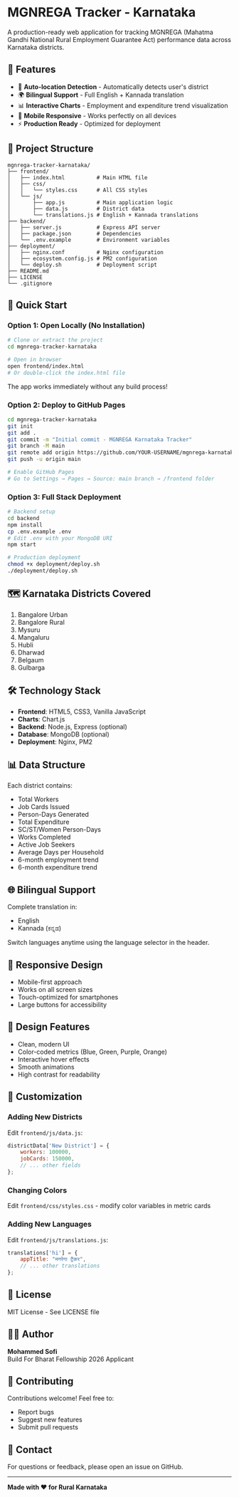 # MGNREGA Tracker - Karnataka

A production-ready web application for tracking MGNREGA (Mahatma Gandhi National Rural Employment Guarantee Act) performance data across Karnataka districts.

## 🎯 Features

- 📍 **Auto-location Detection** - Automatically detects user's district
- 🌍 **Bilingual Support** - Full English + Kannada translation
- 📊 **Interactive Charts** - Employment and expenditure trend visualization
- 📱 **Mobile Responsive** - Works perfectly on all devices
- ⚡ **Production Ready** - Optimized for deployment

## 📁 Project Structure

```
mgnrega-tracker-karnataka/
├── frontend/
│   ├── index.html          # Main HTML file
│   ├── css/
│   │   └── styles.css      # All CSS styles
│   └── js/
│       ├── app.js          # Main application logic
│       ├── data.js         # District data
│       └── translations.js # English + Kannada translations
├── backend/
│   ├── server.js           # Express API server
│   ├── package.json        # Dependencies
│   └── .env.example        # Environment variables
├── deployment/
│   ├── nginx.conf          # Nginx configuration
│   ├── ecosystem.config.js # PM2 configuration
│   └── deploy.sh           # Deployment script
├── README.md
├── LICENSE
└── .gitignore
```

## 🚀 Quick Start

### Option 1: Open Locally (No Installation)

```bash
# Clone or extract the project
cd mgnrega-tracker-karnataka

# Open in browser
open frontend/index.html
# Or double-click the index.html file
```

The app works immediately without any build process!

### Option 2: Deploy to GitHub Pages

```bash
cd mgnrega-tracker-karnataka
git init
git add .
git commit -m "Initial commit - MGNREGA Karnataka Tracker"
git branch -M main
git remote add origin https://github.com/YOUR-USERNAME/mgnrega-karnataka.git
git push -u origin main

# Enable GitHub Pages
# Go to Settings → Pages → Source: main branch → /frontend folder
```

### Option 3: Full Stack Deployment

```bash
# Backend setup
cd backend
npm install
cp .env.example .env
# Edit .env with your MongoDB URI
npm start

# Production deployment
chmod +x deployment/deploy.sh
./deployment/deploy.sh
```

## 🗺️ Karnataka Districts Covered

1. Bangalore Urban
2. Bangalore Rural
3. Mysuru
4. Mangaluru
5. Hubli
6. Dharwad
7. Belgaum
8. Gulbarga

## 🛠️ Technology Stack

- **Frontend**: HTML5, CSS3, Vanilla JavaScript
- **Charts**: Chart.js
- **Backend**: Node.js, Express (optional)
- **Database**: MongoDB (optional)
- **Deployment**: Nginx, PM2

## 📊 Data Structure

Each district contains:
- Total Workers
- Job Cards Issued
- Person-Days Generated
- Total Expenditure
- SC/ST/Women Person-Days
- Works Completed
- Active Job Seekers
- Average Days per Household
- 6-month employment trend
- 6-month expenditure trend

## 🌐 Bilingual Support

Complete translation in:
- English
- Kannada (ಕನ್ನಡ)

Switch languages anytime using the language selector in the header.

## 📱 Responsive Design

- Mobile-first approach
- Works on all screen sizes
- Touch-optimized for smartphones
- Large buttons for accessibility

## 🎨 Design Features

- Clean, modern UI
- Color-coded metrics (Blue, Green, Purple, Orange)
- Interactive hover effects
- Smooth animations
- High contrast for readability

## 🔧 Customization

### Adding New Districts

Edit `frontend/js/data.js`:

```javascript
districtData['New District'] = {
    workers: 100000,
    jobCards: 150000,
    // ... other fields
};
```

### Changing Colors

Edit `frontend/css/styles.css` - modify color variables in metric cards

### Adding New Languages

Edit `frontend/js/translations.js`:

```javascript
translations['hi'] = {
    appTitle: "मनरेगा ट्रैकर",
    // ... other translations
};
```

## 📝 License

MIT License - See LICENSE file

## 👨‍💻 Author

**Mohammed Sofi**  
Build For Bharat Fellowship 2026 Applicant

## 🤝 Contributing

Contributions welcome! Feel free to:
- Report bugs
- Suggest new features
- Submit pull requests

## 📧 Contact

For questions or feedback, please open an issue on GitHub.

---

**Made with ❤️ for Rural Karnataka**
